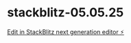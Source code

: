 # stackblitz-05.05.25

[Edit in StackBlitz next generation editor ⚡️](https://stackblitz.com/~/github.com/ThereseGlode/stackblitz-05.05.25)